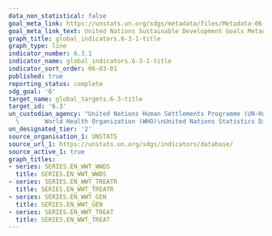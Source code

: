 ```yaml
---
data_non_statistical: false
goal_meta_link: https://unstats.un.org/sdgs/metadata/files/Metadata-06-03-01.pdf
goal_meta_link_text: United Nations Sustainable Development Goals Metadata (pdf 428kB)
graph_title: global_indicators.6-3-1-title
graph_type: line
indicator_number: 6.3.1
indicator_name: global_indicators.6-3-1-title
indicator_sort_order: 06-03-01
published: true
reporting_status: complete
sdg_goal: '6'
target_name: global_targets.6-3-title
target_id: '6.3'
un_custodian_agency: "United Nations Human Settlements Programme (UN-Habitat)    \
  \       World Health Organization (WHO)\nUnited Nations Statistics Division (UNSD)"
un_designated_tier: '2'
source_organisation_1: UNSTATS
source_url_1: https://unstats.un.org/sdgs/indicators/database/
source_active_1: true
graph_titles:
- series: SERIES.EN_WWT_WWDS
  title: SERIES.EN_WWT_WWDS
- series: SERIES.EN_WWT_TREATR
  title: SERIES.EN_WWT_TREATR
- series: SERIES.EN_WWT_GEN
  title: SERIES.EN_WWT_GEN
- series: SERIES.EN_WWT_TREAT
  title: SERIES.EN_WWT_TREAT 
---
```

